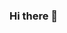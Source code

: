 ### Hi there 👋

<!--
**jtkimmel/jtkimmel** is a ✨ _special_ ✨ repository because its `README.md` (this file) appears on your GitHub profile.

Here are some ideas to get you started:

- 🔭 I’m currently working on ...
- 🌱 I’m currently learning ...
- 👯 I’m looking to collaborate on ...
- 🤔 I’m looking for help with ...
- 💬 Ask me about ...
- 📫 How to reach me: ...
- 😄 Pronouns: ...
- ⚡ Fun fact: ...
-->

<!--
[![Jeffrey's GitHub stats](https://github-readme-stats.vercel.app/api?username=jtkimmel)](https://github.com/anuraghazra/github-readme-stats)
-->

